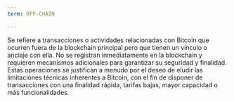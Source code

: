 ```yaml
---
term: OFF-CHAIN

---
```

Se refiere a transacciones o actividades relacionadas con Bitcoin que ocurren fuera de la blockchain principal pero que tienen un vínculo o anclaje con ella. No se registran inmediatamente en la blockchain y requieren mecanismos adicionales para garantizar su seguridad y finalidad. Estas operaciones se justifican a menudo por el deseo de eludir las limitaciones técnicas inherentes a Bitcoin, con el fin de disponer de transacciones con una finalidad rápida, tarifas bajas, mayor capacidad o más funcionalidades.